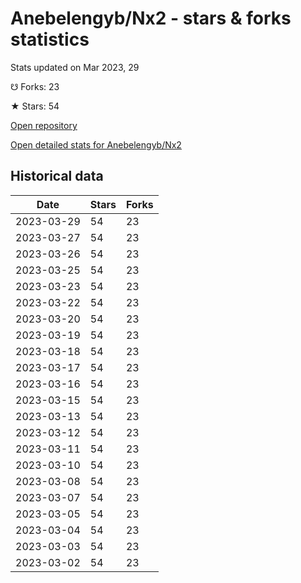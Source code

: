 # Anebelengyb/Nx2 - stars & forks statistics

Stats updated on Mar 2023, 29

☋ Forks: 23

★ Stars: 54

[Open repository](https://github.com/Anebelengyb/Nx2)

[Open detailed stats for Anebelengyb/Nx2](https://reviewgithub.com/rep/Anebelengyb/Nx2)

## Historical data
| Date | Stars | Forks |
|------|-------|-------|
| 2023-03-29 | 54 | 23 | 
| 2023-03-27 | 54 | 23 | 
| 2023-03-26 | 54 | 23 | 
| 2023-03-25 | 54 | 23 | 
| 2023-03-23 | 54 | 23 | 
| 2023-03-22 | 54 | 23 | 
| 2023-03-20 | 54 | 23 | 
| 2023-03-19 | 54 | 23 | 
| 2023-03-18 | 54 | 23 | 
| 2023-03-17 | 54 | 23 | 
| 2023-03-16 | 54 | 23 | 
| 2023-03-15 | 54 | 23 | 
| 2023-03-13 | 54 | 23 | 
| 2023-03-12 | 54 | 23 | 
| 2023-03-11 | 54 | 23 | 
| 2023-03-10 | 54 | 23 | 
| 2023-03-08 | 54 | 23 | 
| 2023-03-07 | 54 | 23 | 
| 2023-03-05 | 54 | 23 | 
| 2023-03-04 | 54 | 23 | 
| 2023-03-03 | 54 | 23 | 
| 2023-03-02 | 54 | 23 | 

